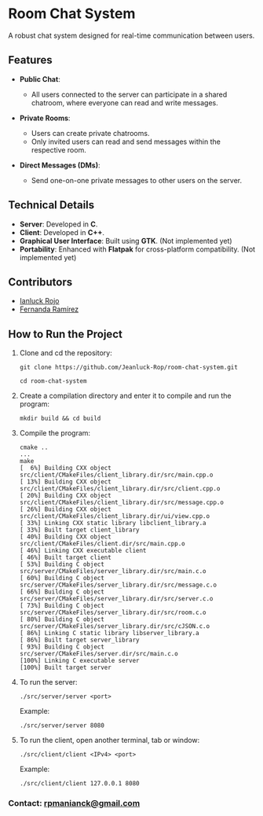 # Room Chat System

A robust chat system designed for real-time communication between users.

## **Features**

+ **Public Chat**:  
   - All users connected to the server can participate in a shared chatroom, where everyone can read and write messages.  

+ **Private Rooms**:  
   - Users can create private chatrooms.  
   - Only invited users can read and send messages within the respective room.  

+ **Direct Messages (DMs)**:  
   - Send one-on-one private messages to other users on the server.


## **Technical Details**  

- **Server**: Developed in **C**.  
- **Client**: Developed in **C++**.  
- **Graphical User Interface**: Built using **GTK**.  (Not implemented yet)
- **Portability**: Enhanced with **Flatpak** for cross-platform compatibility. (Not implemented yet)


## Contributors

- [Ianluck Rojo](https://github.com/Jeanluck-Rop)
- [Fernanda Ramírez](https://github.com/Mariafernandarj)


## **How to Run the Project**

1. Clone and cd the repository:  
   ```
   git clone https://github.com/Jeanluck-Rop/room-chat-system.git
   ```
   ```
   cd room-chat-system
   ```

2. Create a compilation directory and enter it to compile and run the program:  
   ```
   mkdir build && cd build
   ```
   
3. Compile the program:  
   ```
   cmake ..
   ...
   make
   [  6%] Building CXX object src/client/CMakeFiles/client_library.dir/src/main.cpp.o
   [ 13%] Building CXX object src/client/CMakeFiles/client_library.dir/src/client.cpp.o
   [ 20%] Building CXX object src/client/CMakeFiles/client_library.dir/src/message.cpp.o
   [ 26%] Building CXX object src/client/CMakeFiles/client_library.dir/ui/view.cpp.o
   [ 33%] Linking CXX static library libclient_library.a
   [ 33%] Built target client_library
   [ 40%] Building CXX object src/client/CMakeFiles/client.dir/src/main.cpp.o
   [ 46%] Linking CXX executable client
   [ 46%] Built target client
   [ 53%] Building C object src/server/CMakeFiles/server_library.dir/src/main.c.o
   [ 60%] Building C object src/server/CMakeFiles/server_library.dir/src/message.c.o
   [ 66%] Building C object src/server/CMakeFiles/server_library.dir/src/server.c.o
   [ 73%] Building C object src/server/CMakeFiles/server_library.dir/src/room.c.o
   [ 80%] Building C object src/server/CMakeFiles/server_library.dir/src/cJSON.c.o
   [ 86%] Linking C static library libserver_library.a
   [ 86%] Built target server_library
   [ 93%] Building C object src/server/CMakeFiles/server.dir/src/main.c.o
   [100%] Linking C executable server
   [100%] Built target server
   ```

4. To run the server:
   ```
   ./src/server/server <port>
   ```
   
   Example: 
   ```
   ./src/server/server 8080
   ```
   
5. To run the client, open another terminal, tab or window:
   ```
   ./src/client/client <IPv4> <port>
   ```
   Example:
   ```
   ./src/client/client 127.0.0.1 8080
   ```
   
### Contact: rpmanianck@gmail.com
